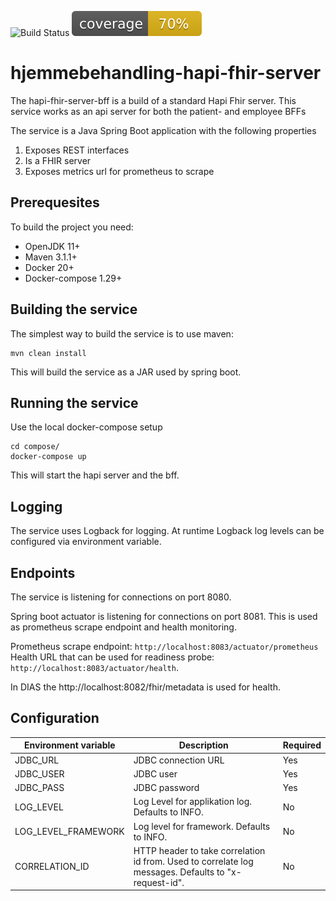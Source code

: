 ![Build Status](https://github.com/KvalitetsIT/hjemmebehandling-hapi-fhir-server/workflows/CICD/badge.svg) ![Test Coverage](.github/badges/jacoco.svg)
# hjemmebehandling-hapi-fhir-server

The hapi-fhir-server-bff is a build of a standard Hapi Fhir server. This service works as an api server for both the patient- and employee BFFs   

The service is a Java Spring Boot application with the following properties

1. Exposes REST interfaces 
3. Is a FHIR server
4. Exposes metrics url for prometheus to scrape

## Prerequesites
To build the project you need:

 * OpenJDK 11+
 * Maven 3.1.1+
 * Docker 20+
 * Docker-compose 1.29+

## Building the service

The simplest way to build the service is to use maven:

```
mvn clean install
```

This will build the service as a JAR used by spring boot.

## Running the service
Use the local docker-compose setup

```
cd compose/
docker-compose up
```
This will start the hapi server and the bff.

## Logging

The service uses Logback for logging. At runtime Logback log levels can be configured via environment variable.

## Endpoints

The service is listening for connections on port 8080.

Spring boot actuator is listening for connections on port 8081. This is used as prometheus scrape endpoint and health monitoring. 

Prometheus scrape endpoint: `http://localhost:8083/actuator/prometheus`  
Health URL that can be used for readiness probe: `http://localhost:8083/actuator/health`. 

In DIAS the http://localhost:8082/fhir/metadata is used for health.

## Configuration

| Environment variable | Description | Required |
|----------------------|-------------|---------- |
| JDBC_URL | JDBC connection URL | Yes |
| JDBC_USER | JDBC user          | Yes |
| JDBC_PASS | JDBC password      | Yes |
| LOG_LEVEL | Log Level for applikation  log. Defaults to INFO. | No |
| LOG_LEVEL_FRAMEWORK | Log level for framework. Defaults to INFO. | No |
| CORRELATION_ID | HTTP header to take correlation id from. Used to correlate log messages. Defaults to "x-request-id". | No
